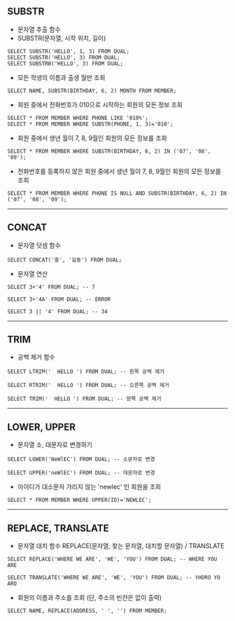 ## SUBSTR
* 문자열 추출 함수
* SUBSTR(문자열, 시작 위치, 길이)
~~~
SELECT SUBSTR('HELLO', 1, 3) FROM DUAL;
SELECT SUBSTR('HELLO', 3) FROM DUAL;
SELECT SUBSTRB('HELLO', 3) FROM DUAL;
~~~

* 모든 학생의 이름과 출생 월만 조회
~~~
SELECT NAME, SUBSTR(BIRTHDAY, 6, 2) MONTH FROM MEMBER;
~~~

* 회원 중에서 전화번호가 010으로 시작하는 회원의 모든 정보 조회
~~~
SELECT * FROM MEMBER WHERE PHONE LIKE '010%';
SELECT * FROM MEMBER WHERE SUBSTR(PHONE, 1, 3)='010';
~~~

* 회원 중에서 생년 월이 7, 8, 9월인 회원의 모든 정보를 조회
~~~
SELECT * FROM MEMBER WHERE SUBSTR(BIRTHDAY, 6, 2) IN ('07', '08', '09');
~~~

* 전화번호를 등록하지 않은 회원 중에서 생년 월이 7, 8, 9월인 회원의 모든 정보를 조회
~~~
SELECT * FROM MEMBER WHERE PHONE IS NULL AND SUBSTR(BIRTHDAY, 6, 2) IN ('07', '08', '09');
~~~
***

## CONCAT
* 문자열 덧셈 함수
~~~
SELECT CONCAT('홍', '길동') FROM DUAL;
~~~
* 문자열 연산
~~~
SELECT 3+'4' FROM DUAL; -- 7

SELECT 3+'4A' FROM DUAL; -- ERROR

SELECT 3 || '4' FROM DUAL; -- 34 
~~~
***

## TRIM
* 공백 제거 함수
~~~
SELECT LTRIM('  HELLO ') FROM DUAL; -- 왼쪽 공백 제거

SELECT RTRIM('  HELLO ') FROM DUAL; -- 오른쪽 공백 제거

SELECT TRIM('  HELLO ') FROM DUAL; -- 양쪽 공백 제거
~~~
***

## LOWER, UPPER
* 문자열 소, 대문자로 변경하기
~~~
SELECT LOWER('NeWlEC') FROM DUAL; -- 소문자로 변경

SELECT UPPER('neWlEC') FROM DUAL; -- 대문자로 변경
~~~
* 아이디가 대소문자 가리지 않는 'newlec' 인 회원을 조회
~~~
SELECT * FROM MEMBER WHERE UPPER(ID)='NEWLEC';
~~~
***

## REPLACE, TRANSLATE
* 문자열 대치 함수 REPLACE(문자열, 찾는 문자열, 대치할 문자열) / TRANSLATE
~~~
SELECT REPLACE('WHERE WE ARE', 'WE', 'YOU') FROM DUAL; -- WHERE YOU ARE

SELECT TRANSLATE('WHERE WE ARE', 'WE', 'YOU') FROM DUAL; -- YHORO YO ARO
~~~
* 회원의 이름과 주소를 조회 (단, 주소의 빈칸은 없이 출력)
~~~
SELECT NAME, REPLACE(ADDRESS, ' ', '') FROM MEMBER;
~~~
